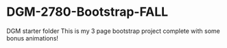 # DGM-2780-Bootstrap-FALL
DGM starter folder
This is my 3 page bootstrap project complete with some bonus animations!
